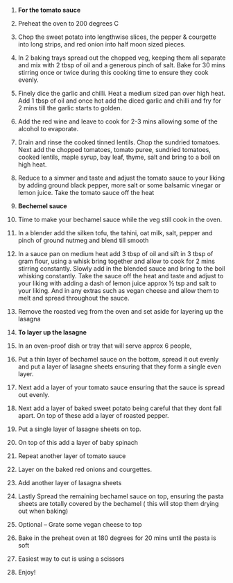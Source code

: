1. **For the tomato sauce**

2. Preheat the oven to 200 degrees C

3. Chop the sweet potato into lengthwise slices, the pepper & courgette into long strips, and red onion into half moon sized pieces.

4. In 2 baking trays spread out the chopped veg, keeping them all separate and mix with 2 tbsp of oil and a generous pinch of salt. Bake for 30 mins stirring once or twice during this cooking time to ensure they cook evenly.

5. Finely dice the garlic and chilli. Heat a medium sized pan over high heat. Add 1 tbsp of oil and once hot add the diced garlic and chilli and fry for 2 mins till the garlic starts to golden.

6. Add the red wine and leave to cook for 2-3 mins allowing some of the alcohol to evaporate.

7. Drain and rinse the cooked tinned lentils. Chop the sundried tomatoes. Next add the chopped tomatoes, tomato puree, sundried tomatoes, cooked lentils, maple syrup, bay leaf, thyme, salt and bring to a boil on high heat.

8. Reduce to a simmer and taste and adjust the tomato sauce to your liking by adding ground black pepper, more salt or some balsamic vinegar or lemon juice. Take the tomato sauce off the heat

9. **Bechemel sauce**

10. Time to make your bechamel sauce while the veg still cook in the oven.

11. In a blender add the silken tofu, the tahini, oat milk, salt, pepper and pinch of ground nutmeg and blend till smooth

12. In a sauce pan on medium heat add 3 tbsp of oil and sift in 3 tbsp of gram flour, using a whisk bring together and allow to cook for 2 mins stirring constantly. Slowly add in the blended sauce and bring to the boil whisking constantly. Take the sauce off the heat and taste and adjust to your liking with adding a dash of lemon juice approx ½ tsp and salt to your liking. And in any extras such as vegan cheese and allow them to melt and spread throughout the sauce.

13. Remove the roasted veg from the oven and set aside for layering up the lasagna

14. **To layer up the lasagne**

15. In an oven-proof dish or tray that will serve approx 6 people,

16. Put a thin layer of bechamel sauce on the bottom, spread it out evenly and put a layer of lasagne sheets ensuring that they form a single even layer.

17. Next add a layer of your tomato sauce ensuring that the sauce is spread out evenly.

18. Next add a layer of baked sweet potato being careful that they dont fall apart. On top of these add a layer of roasted pepper.

19. Put a single layer of lasagne sheets on top.

20. On top of this add a layer of baby spinach

21. Repeat another layer of tomato sauce

22. Layer on the baked red onions and courgettes.

23. Add another layer of lasagna sheets

24. Lastly Spread the remaining bechamel sauce on top, ensuring the pasta sheets are totally covered by the bechamel ( this will stop them drying out when baking)

25. Optional – Grate some vegan cheese to top

26. Bake in the preheat oven at 180 degrees for 20 mins until the pasta is soft

27. Easiest way to cut is using a scissors

28. Enjoy!
